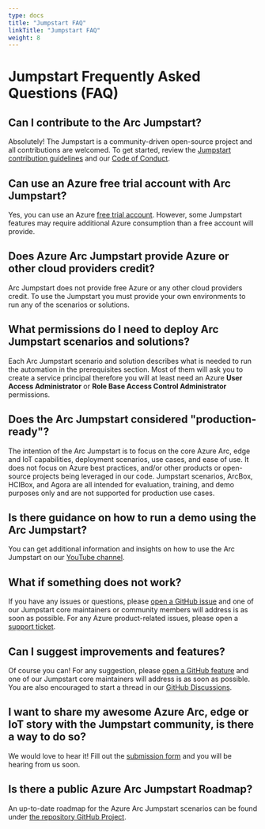 ```yaml
---
type: docs
title: "Jumpstart FAQ"
linkTitle: "Jumpstart FAQ"
weight: 8
---
```


# Jumpstart Frequently Asked Questions (FAQ)

## Can I contribute to the Arc Jumpstart?

Absolutely! The Jumpstart is a community-driven open-source project and all contributions are welcomed. To get started, review the [Jumpstart contribution guidelines](../contribution_guidelines/) and our [Code of Conduct](https://aka.ms/JumpstartCOC).

## Can use an Azure free trial account with Arc Jumpstart?

Yes, you can use an Azure [free trial account](https://azure.microsoft.com/free). However, some Jumpstart features may require additional Azure consumption than a free account will provide.

## Does Azure Arc Jumpstart provide Azure or other cloud providers credit?

Arc Jumpstart does not provide free Azure or any other cloud providers credit. To use the Jumpstart you must provide your own environments to run any of the scenarios or solutions.

## What permissions do I need to deploy Arc Jumpstart scenarios and solutions?

Each Arc Jumpstart scenario and solution describes what is needed to run the automation in the prerequisites section. Most of them will ask you to create a service principal therefore you will at least need an Azure **User Access Administrator** or
**Role Base Access Control Administrator** permissions.

## Does the Arc Jumpstart considered "production-ready"?

The intention of the Arc Jumpstart is to focus on the core Azure Arc, edge and IoT capabilities, deployment scenarios, use cases, and ease of use. It does not focus on Azure best practices, and/or other products or open-source projects being leveraged in our code. Jumpstart scenarios, ArcBox, HCIBox, and Agora are all intended for evaluation, training, and demo purposes only and are not supported for production use cases.

## Is there guidance on how to run a demo using the Arc Jumpstart?

You can get additional information and insights on how to use the Arc Jumpstart on our [YouTube channel](https://www.youtube.com/@azurearcjumpstart).

## What if something does not work?

If you have any issues or questions, please [open a GitHub issue](https://aka.ms/JumpstartIssue) and one of our Jumpstart core maintainers or community members will address is as soon as possible. For any Azure product-related issues, please open a [support ticket](https://azure.microsoft.com/support/create-ticket).

## Can I suggest improvements and features?

Of course you can! For any suggestion, please [open a GitHub feature](https://aka.ms/JumpstartFeature) and one of our Jumpstart core maintainers will address is as soon as possible. You are also encouraged to start a thread in our [GitHub Discussions](https://aka.ms/JumpstartDiscussions).

## I want to share my awesome Azure Arc, edge or IoT story with the Jumpstart community, is there a way to do so?

We would love to hear it! Fill out the [submission form](https://aka.ms/JumpstartLightningGuest) and you will be hearing from us soon.

## Is there a public Azure Arc Jumpstart Roadmap?

An up-to-date roadmap for the Azure Arc Jumpstart scenarios can be found under [the repository GitHub Project](https://aka.ms/JumpstartRoadmap).
